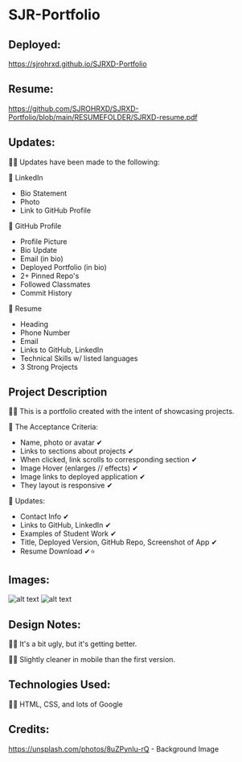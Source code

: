 # SJR-Portfolio

## Deployed:

https://sjrohrxd.github.io/SJRXD-Portfolio

## Resume:

https://github.com/SJROHRXD/SJRXD-Portfolio/blob/main/RESUMEFOLDER/SJRXD-resume.pdf

## Updates:

🌼🌿 Updates have been made to the following: 

🌼 LinkedIn
- Bio Statement
- Photo
- Link to GitHub Profile

🌼 GitHub Profile
- Profile Picture
- Bio Update
- Email (in bio)
- Deployed Portfolio (in bio)
- 2+ Pinned Repo's
- Followed Classmates
- Commit History

🌼 Resume
- Heading
- Phone Number
- Email
- Links to GitHub, LinkedIn
- Technical Skills w/ listed languages
- 3 Strong Projects 


## Project Description

🌼🌿 This is a portfolio created with the intent of showcasing projects.

🌼 The Acceptance Criteria:
  - Name, photo or avatar ✔
  - Links to sections about projects ✔
  - When clicked, link scrolls to corresponding section ✔
  - Image Hover (enlarges // effects) ✔
  - Image links to deployed application ✔
  - They layout is responsive ✔
 
🌼 Updates:
  - Contact Info ✔
  - Links to GitHub, LinkedIn ✔
  - Examples of Student Work ✔
  - Title, Deployed Version, GitHub Repo, Screenshot of App ✔
  - Resume Download ✔⭐

## Images:

![alt text](https://raw.githubusercontent.com/SJROHRXD/SJRXD-Portfolio/main/images/111.png?raw=true)
![alt text](https://raw.githubusercontent.com/SJROHRXD/SJRXD-Portfolio/main/images/222.png?raw=true)

## Design Notes:

🌼🌿 It's a bit ugly, but it's getting better.

🌼🌿 Slightly cleaner in mobile than the first version.

## Technologies Used:

🌼🌿 HTML, CSS, and lots of Google

## Credits:

https://unsplash.com/photos/8uZPynIu-rQ - Background Image

